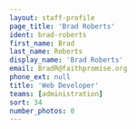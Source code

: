 ```yaml
---
layout: staff-profile
page_title: 'Brad Roberts'
ident: brad-roberts
first_name: Brad
last_name: Roberts
display_name: 'Brad Roberts'
email: BradR@faithpromise.org
phone_ext: null
title: 'Web Developer'
teams: [administration]
sort: 34
number_photos: 0
---
```


